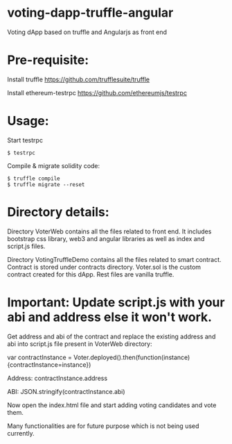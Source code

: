 # voting-dapp-truffle-angular
Voting dApp based on truffle and Angularjs as front end

# Pre-requisite:
Install truffle
https://github.com/trufflesuite/truffle

Install ethereum-testrpc
https://github.com/ethereumjs/testrpc


# Usage:

Start testrpc
```
$ testrpc
```
Compile & migrate solidity code:

```
$ truffle compile
$ truffle migrate --reset
```

# Directory details:
Directory VoterWeb contains all the files related to front end. It includes bootstrap css library, web3 and angular libraries as well as index and script.js files.

Directory VotingTruffleDemo contains all the files related to smart contract. Contract is stored under contracts directory.
Voter.sol is the custom contract created for this dApp. Rest files are vanilla truffle.

# Important: Update script.js with your abi and address else it won't work.
Get address and abi of the contract and replace the existing address and abi into script.js file present in VoterWeb directory:

var contractInstance = Voter.deployed().then(function(instance){contractInstance=instance})

Address:
  contractInstance.address
  
ABI:
  JSON.stringify(contractInstance.abi)
 
Now open the index.html file and start adding voting candidates and vote them.

Many functionalities are for future purpose which is not being used currently.











